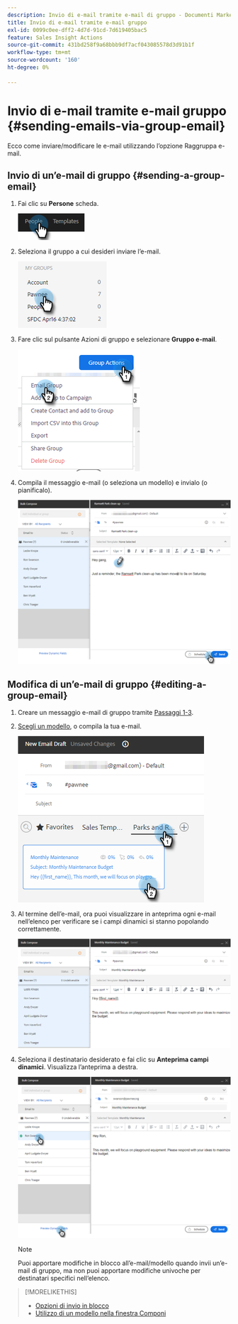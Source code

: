 ```yaml
---
description: Invio di e-mail tramite e-mail di gruppo - Documenti Marketo - Documentazione del prodotto
title: Invio di e-mail tramite e-mail gruppo
exl-id: 0099c0ee-dff2-4d7d-91cd-7d619405bac5
feature: Sales Insight Actions
source-git-commit: 431bd258f9a68bbb9df7acf043085578d3d91b1f
workflow-type: tm+mt
source-wordcount: '160'
ht-degree: 0%

---
```


# Invio di e-mail tramite e-mail gruppo {#sending-emails-via-group-email}

Ecco come inviare/modificare le e-mail utilizzando l’opzione Raggruppa e-mail.

## Invio di un’e-mail di gruppo {#sending-a-group-email}

1. Fai clic su **Persone** scheda.

   ![](assets/sending-emails-via-group-email-1.png)

1. Seleziona il gruppo a cui desideri inviare l’e-mail.

   ![](assets/sending-emails-via-group-email-2.png)

1. Fare clic sul pulsante Azioni di gruppo e selezionare **Gruppo e-mail**.

   ![](assets/sending-emails-via-group-email-3.png)

1. Compila il messaggio e-mail (o seleziona un modello) e invialo (o pianificalo).

   ![](assets/sending-emails-via-group-email-4.png)

## Modifica di un’e-mail di gruppo {#editing-a-group-email}

1. Creare un messaggio e-mail di gruppo tramite [Passaggi 1-3](#sending-a-group-email).

1. [Scegli un modello](/help/marketo/product-docs/marketo-sales-insight/actions/email/using-the-compose-window/using-a-template-in-the-compose-window.md), o compila la tua e-mail.

   ![](assets/sending-emails-via-group-email-5.png)

1. Al termine dell’e-mail, ora puoi visualizzare in anteprima ogni e-mail nell’elenco per verificare se i campi dinamici si stanno popolando correttamente.

   ![](assets/sending-emails-via-group-email-6.png)

1. Seleziona il destinatario desiderato e fai clic su **Anteprima campi dinamici**. Visualizza l’anteprima a destra.

   ![](assets/sending-emails-via-group-email-7.png)

   >[!NOTE]
   >
   >Puoi apportare modifiche in blocco all’e-mail/modello quando invii un’e-mail di gruppo, ma non puoi apportare modifiche univoche per destinatari specifici nell’elenco.

>[!MORELIKETHIS]
>
>* [Opzioni di invio in blocco](/help/marketo/product-docs/marketo-sales-insight/actions/email/using-the-compose-window/bulk-emailing-options.md)
>* [Utilizzo di un modello nella finestra Componi](/help/marketo/product-docs/marketo-sales-insight/actions/email/using-the-compose-window/using-a-template-in-the-compose-window.md)

